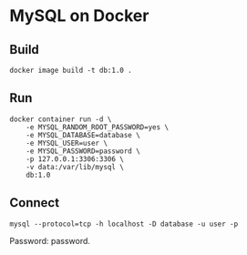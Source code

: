 # MySQL on Docker

## Build

```shell
docker image build -t db:1.0 .
```

## Run

```shell
docker container run -d \
    -e MYSQL_RANDOM_ROOT_PASSWORD=yes \
    -e MYSQL_DATABASE=database \
    -e MYSQL_USER=user \
    -e MYSQL_PASSWORD=password \
    -p 127.0.0.1:3306:3306 \
    -v data:/var/lib/mysql \
    db:1.0
```

## Connect

```shell
mysql --protocol=tcp -h localhost -D database -u user -p
```

Password: password.
